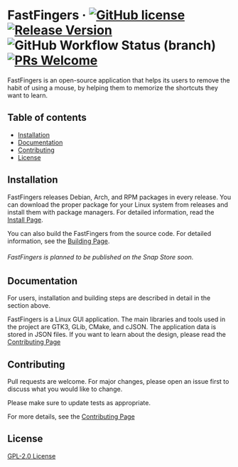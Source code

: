 # FastFingers &middot; [![GitHub license](https://img.shields.io/badge/license-GPL-blue.svg)](https://github.com/CCExtractor/fastfingers/blob/main/LICENSE) [![Release Version](https://img.shields.io/github/v/release/CCExtractor/fastfingers)](https://github.com/CCExtractor/fastfingers/releases) ![GitHub Workflow Status (branch)](https://img.shields.io/github/workflow/status/CCExtractor/fastfingers/CMake/main) [![PRs Welcome](https://img.shields.io/badge/PRs-welcome-brightgreen.svg)](https://github.com/CCExtractor/fastfingers/blob/main/CONTRIBUTING.md)

FastFingers is an open-source application that helps its users to remove the habit of using a mouse, by helping them to
memorize the shortcuts they want to learn.

## Table of contents

* [Installation](#installation)
* [Documentation](#documentation)
* [Contributing](#contributing)
* [License](#license)

## Installation

FastFingers releases Debian, Arch, and RPM packages in every release. You can download the proper package for your Linux
system from releases and install them with package managers. For detailed information, read the
[Install Page](https://github.com/CCExtractor/fastfingers/blob/main/INSTALL.md).

You can also build the FastFingers from the source code. For detailed information, see
the [Building Page](https://github.com/CCExtractor/fastfingers/blob/main/BUILDING.md).

###### FastFingers is planned to be published on the Snap Store soon.

## Documentation

For users, installation and building steps are described in detail in the section above.

FastFingers is a Linux GUI application. The main libraries and tools used in the project are GTK3, GLib, CMake, and
cJSON. The application data is stored in JSON files. If you want to learn about the design, please read the
[Contributing Page](https://github.com/CCExtractor/fastfingers/blob/main/CONTRIBUTING.md)

## Contributing

Pull requests are welcome. For major changes, please open an issue first to discuss what you would like to change.

Please make sure to update tests as appropriate.

For more details, see the [Contributing Page](https://github.com/CCExtractor/fastfingers/blob/main/CONTRIBUTING.md)

## License

[GPL-2.0 License](https://github.com/CCExtractor/fastfingers/blob/main/LICENSE)
